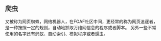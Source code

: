 爬虫
----
又被称为网页蜘蛛，网络机器人，在FOAF社区中间，更经常的称为网页追逐者，
是一种按照一定的规则，自动地抓取万维网信息的程序或者脚本。
另外一些不常使用的名字还有蚂蚁、自动索引、模拟程序或者蠕虫。